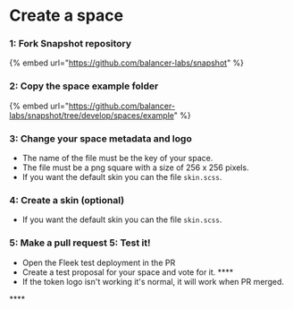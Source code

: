 # Create a space

### **1: Fork Snapshot repository** 

{% embed url="https://github.com/balancer-labs/snapshot" %}

### **2: Copy the space example folder**

{% embed url="https://github.com/balancer-labs/snapshot/tree/develop/spaces/example" %}

### **3: Change your space metadata and logo**

* The name of the file must be the key of your space. 
* The file must be a png square with a size of 256 x 256 pixels.
* If you want the default skin you can the file `skin.scss`.

### **4: Create a skin \(optional\)**

* If you want the default skin you can the file `skin.scss`.

### **5: Make a pull request**  **5: Test it!**

* Open the Fleek test deployment in the PR
* Create a test proposal for your space and vote for it. ****
* If the token logo isn't working it's normal, it will work when PR merged.

\*\*\*\*



